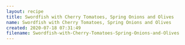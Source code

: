 ```yaml
---
layout: recipe
title: Swordfish with Cherry Tomatoes, Spring Onions and Olives
name: Swordfish with Cherry Tomatoes, Spring Onions and Olives
created: 2020-07-18 07:31:49
filename: Swordfish-with-Cherry-Tomatoes-Spring-Onions-and-Olives
---
```

